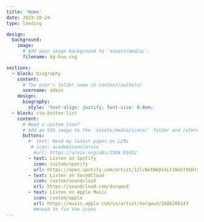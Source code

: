 ```yaml
---
title: 'Home'
date: 2023-10-24
type: landing

design:
  background:
    image:
      # Add your image background to `assets/media/`.
      filename: bg-hue.svg

sections:
  - block: biography
    content:
      # The user's folder name in content/authors/
      username: admin
    design:
      biography:
        style: 'text-align: justify; font-size: 0.8em;'
  - block: cta-button-list
    content:
      # Need a custom icon?
      # Add an SVG image to the `assets/media/icons/` folder and reference it in the `icon` field below
      buttons:
        #- text: Read my latest paper on LLMs
         # icon: academicons/arxiv
          #url: https://arxiv.org/abs/2304.01852
        - text: Listen on Spotify
          icon: custom/spotify
          url: https://open.spotify.com/artist/12lcNetWkDskLYJAkGfXGH?si=0E3n5NV6RV2HFbW5YqEjmw
        - text: Listen on SoundCloud
          icon: custom/soundcloud
          url: https://soundcloud.com/darqwud
        - text: Listen on Apple Music
          icon: custom/apple
          url: https://music.apple.com/us/artist/darqwud/1688288143
          ##need to fix the icons
---
```

